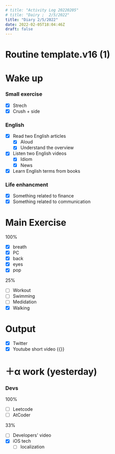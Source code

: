 ```yaml
---
# title: "Activity Log 20220205"
# title: "Dairy ;  2/5/2022"
title: "Diary 2/5/2022"  
date: 2022-02-05T18:04:46Z
draft: false
---
```


# Routine template.v16 (1)

# Wake up

### Small exercise

- [x]  Strech
- [x]  Crush + side

### English

- [x]  Read two English articles
    - [x]  Aloud
    - [x]  Understand the overview
- [x]  Listen two English videos
    - [x]  Idiom
    - [x]  News
- [x]  Learn English terms from books

### Life enhancment

- [x]  Something related to finance
- [x]  Something related to communication

# Main Exercise

100%

- [x]  breath
- [x]  PC
- [x]  back
- [x]  eyes
- [x]  pop

25%

- [ ]  Workout
- [ ]  Swimming
- [ ]  Medidation
- [x]  Walking

# Output

- [x]  Twitter
- [x]  Youtube short video {{<youtube y4sCyRkCp2Q>}}

# ＋α work (yesterday)

### Devs

100%

- [ ]  Leetcode
- [ ]  AtCoder

33%

- [ ]  Developers' video
- [x]  iOS tech
    - [ ]  localization